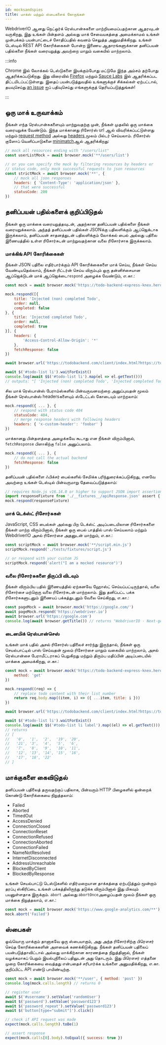 ```yaml
---
id: mocksandspies
title: மாக்ஸ் மற்றும் ஸ்பைகளைக் கோருங்கள்
---
```


WebdriverIO ஆனது நெட்ஒர்க் ரெஸ்பான்சுகளை மாற்றியமைப்பதற்கான ஆதரவுடன் வருகிறது, இது உங்கள் பின்தளம் அல்லது மாக் சேவையகத்தை அமைக்காமல் உங்கள் முன்பக்கம் பயன்பாட்டைச் சோதிப்பதில் கவனம் செலுத்த அனுமதிக்கிறது. உங்கள் டெஸ்டில் REST API கோரிக்கைகள் போன்ற இணைய ஆதாரங்களுக்கான தனிப்பயன் பதில்களை நீங்கள் வரையறுத்து அவற்றை மாறும் வகையில் மாற்றலாம்.

:::info

Chrome இல் லோக்கல் டெஸ்டுகளை இயக்கும்போது மட்டுமே இந்த அம்சம் தற்போது ஆதரிக்கப்படுகிறது. இது விரைவில் [Firefox](https://bugzilla.mozilla.org/show_bug.cgi?id=1591389) மற்றும் [Sauce Labs](https://saucelabs.com/) இல் ஆதரிக்கப்பட திட்டமிடப்பட்டுள்ளது. இதைப் பயன்படுத்துவதில் உங்களுக்குச் சிக்கல்கள் ஏற்பட்டால், தயவுசெய்து [an issue](https://github.com/webdriverio/webdriverio/issues/new/choose) ஐப் பதிவுசெய்து எங்களுக்குத் தெரியப்படுத்துங்கள்!

:::

## ஒரு மாக் உருவாக்கம்

நீங்கள் எந்த ரெஸ்பான்சுகளையும் மாற்றுவதற்கு முன், நீங்கள் முதலில் ஒரு மாக்கை வரையறுக்க வேண்டும். இந்த மாக்கானது ரிசோர்ஸ் url ஆல் விவரிக்கப்பட்டுள்ளது மற்றும் [request method](https://developer.mozilla.org/en-US/docs/Web/HTTP/Methods) அல்லது [ headers ](https://developer.mozilla.org/en-US/docs/Web/HTTP/Headers)மூலம் பில்டர் செய்யலாம். ரிசோர்ஸ் குளோப் வெளிப்பாடுகளை [minimatch](https://www.npmjs.com/package/minimatch)ஆல் ஆதரிக்கிறது:

```js
// mock all resources ending with "/users/list"
const userListMock = await browser.mock('**/users/list')

// or you can specify the mock by filtering resources by headers or
// status code, only mock successful requests to json resources
const strictMock = await browser.mock('**', {
    // mock all json responses
    headers: { 'Content-Type': 'application/json' },
    // that were successful
    statusCode: 200
})
```

## தனிப்பயன் பதில்களைக் குறிப்பிடுதல்

நீங்கள் ஒரு மாக்கை வரையறுத்தவுடன், அதற்கான தனிப்பயன் பதில்களை நீங்கள் வரையறுக்கலாம். அந்தத் தனிப்பயன் பதில்கள் JSONக்கு பதிலளிக்கும் ஆப்ஜெக்டாக இருக்கலாம், தனிப்பயன் சாதனத்துடன் பதிலளிக்கும் லோக்கல் பைல் அல்லது பதிலை இணையத்தில் உள்ள ரிசோர்சுடன் மாற்றுவதற்கான வலை ரிசோர்சாக இருக்கலாம்.

### மாக்கிங் API கோரிக்கைகள்

நீங்கள் JSON பதிலை எதிர்பார்க்கும் API கோரிக்கைகளை மாக் செய்ய, நீங்கள் செய்ய வேண்டியதெல்லாம், நீங்கள் ரிட்டர்ன் செய்ய விரும்பும் ஒரு தன்னிச்சையான ஆப்ஜெக்டுடன் மாக் ஆப்ஜெக்டை`respond` அழைக்க வேண்டும், எ.கா.:

```js
const mock = await browser.mock('https://todo-backend-express-knex.herokuapp.com/')

mock.respond([{
    title: 'Injected (non) completed Todo',
    order: null,
    completed: false
}, {
    title: 'Injected completed Todo',
    order: null,
    completed: true
}], {
    headers: {
        'Access-Control-Allow-Origin': '*'
    },
    fetchResponse: false
})

await browser.url('https://todobackend.com/client/index.html?https://todo-backend-express-knex.herokuapp.com/')

await $('#todo-list li').waitForExist()
console.log(await $$('#todo-list li').map(el => el.getText()))
// outputs: "[ 'Injected (non) completed Todo', 'Injected completed Todo' ]"
```

சில மாக் ரெஸ்பான்ஸ் பேராம்ஸ்களில் பின்வருவனவற்றை அனுப்புவதன் மூலம் நீங்கள் ரெஸ்பான்ஸ் headersகளையும் ஸ்டேட்டஸ் கோடையும் மாற்றலாம்:

```js
mock.respond({ ... }, {
    // respond with status code 404
    statusCode: 404,
    // merge response headers with following headers
    headers: { 'x-custom-header': 'foobar' }
})
```

மாக்கானது பின்தளத்தை அழைக்கவே கூடாது என நீங்கள் விரும்பினால், `fetchResponse` பிளாகிற்கு `false` அனுப்பலாம்.

```js
mock.respond({ ... }, {
    // do not call the actual backend
    fetchResponse: false
})
```

தனிப்பயன் பதில்களை ஃபிக்சர் பைல்களில் சேமிக்க பரிந்துரைக்கப்படுகிறது, எனவே அவற்றை உங்கள் டெஸ்டில் பின்வருமாறு தேவைப்படுத்தலாம்:

```js
// requires Node.js v16.14.0 or higher to support JSON import assertions
import responseFixture from './__fixtures__/apiResponse.json' assert { type: 'json' }
mock.respond(responseFixture)
```

### மாக் டெக்ஸ்ட் ரிசோர்சுகள்

JavaScript, CSS பைல்கள் அல்லது பிற டெக்ஸ்ட் அடிப்படையிலான ரிசோர்சுகளை நீங்கள் மாற்ற விரும்பினால், நீங்கள் ஒரு பைல் பாத்தில் பாஸ் செய்யலாம் மற்றும் WebdriverIO அசல் ரிசோர்சை அதனுடன் மாற்றும், எ.கா.:

```js
const scriptMock = await browser.mock('**/script.min.js')
scriptMock.respond('./tests/fixtures/script.js')

// or respond with your custom JS
scriptMock.respond('alert("I am a mocked resource")')
```

### வலை ரிசோர்சுகளை திருப்பி விடவும்

நீங்கள் விரும்பிய பதில் இணையத்தில் ஏற்கனவே ஹோஸ்ட் செய்யப்பட்டிருந்தால், வலை ரிசோர்சை மற்றொரு வலை ரிசோர்சுடன் மாற்றலாம். இது தனிப்பட்ட பக்க ரிசோர்சுகளுடனும் இணையப் பக்கத்துடனும் வேலை செய்கிறது, எ.கா.:

```js
const pageMock = await browser.mock('https://google.com/')
await pageMock.respond('https://webdriver.io')
await browser.url('https://google.com')
console.log(await browser.getTitle()) // returns "WebdriverIO · Next-gen browser and mobile automation test framework for Node.js"
```

### டைனமிக் ரெஸ்பான்செஸ்

உங்கள் மாக் பதில் அசல் ரிசோர்ஸ் பதிலைச் சார்ந்து இருந்தால், நீங்கள் ஒரு செயல்பாட்டில் பாஸ் செய்வதன் மூலம் ரிசோர்சை மாறும் வகையில் மாற்றலாம், அசல் ரெஸ்பான்சை பேராமீட்டராகப் பெறுகிறது மற்றும் திரும்ப மதிப்பின் அடிப்படையில் மாக்கை அமைக்கிறது, எ.கா.:

```js
const mock = await browser.mock('https://todo-backend-express-knex.herokuapp.com/', {
    method: 'get'
})

mock.respond((req) => {
    // replace todo content with their list number
    return req.body.map((item, i) => ({ ...item, title: i }))
})

await browser.url('https://todobackend.com/client/index.html?https://todo-backend-express-knex.herokuapp.com/')

await $('#todo-list li').waitForExist()
console.log(await $$('#todo-list li label').map((el) => el.getText()))
// returns
// [
//   '0',  '1',  '2',  '19', '20',
//   '21', '3',  '4',  '5',  '6',
//   '7',  '8',  '9',  '10', '11',
//   '12', '13', '14', '15', '16',
//   '17', '18', '22'
// ]
```

## மாக்குகளை கைவிடுதல்

தனிப்பயன் பதிலைத் தருவதற்குப் பதிலாக, பின்வரும் HTTP பிழைகளில் ஒன்றைக் கொண்டு கோரிக்கையை நிறுத்தலாம்:

- Failed
- Aborted
- TimedOut
- AccessDenied
- ConnectionClosed
- ConnectionReset
- ConnectionRefused
- ConnectionAborted
- ConnectionFailed
- NameNotResolved
- InternetDisconnected
- AddressUnreachable
- BlockedByClient
- BlockedByResponse

உங்கள் செயல்பாட்டு டெஸ்டுகளில் எதிர்மறையான தாக்கத்தை ஏற்படுத்தும் மூன்றாம் தரப்பு ஸ்கிரிப்டை உங்கள் பக்கத்திலிருந்து தடுக்க விரும்பினால் இது மிகவும் பயனுள்ளதாக இருக்கும். `abort` அல்லது `abortOnce`அழைப்பதன் மூலம் நீங்கள் ஒரு மாக்கை நிறுத்தலாம், எ.கா.:

```js
const mock = await browser.mock('https://www.google-analytics.com/**')
mock.abort('Failed')
```

## ஸ்பைகள்

ஒவ்வொரு மாக்கும் தானாகவே ஒரு ஸ்பையாகும், அது அந்த ரிசோர்சிற்கு பிரௌசர் செய்த கோரிக்கைகளின் அளவைக் கணக்கிடுகிறது. நீங்கள் தனிப்பயன் பதிலைப் பயன்படுத்தாவிட்டால் அல்லது மாக்கிற்கான காரணத்தை நிறுத்தினால், நீங்கள் வழக்கமாகப் பெறும் இயல்புநிலைப் பதிலுடன் அது தொடரும். இது பிரௌசர் எத்தனை முறை கோரிக்கையை வைத்தது என்பதைச் சரிபார்க்க உங்களை அனுமதிக்கிறது, எ.கா. குறிப்பிட்ட API எண்டு பாயிண்டிற்கு.

```js
const mock = await browser.mock('**/user', { method: 'post' })
console.log(mock.calls.length) // returns 0

// register user
await $('#username').setValue('randomUser')
await $('password').setValue('password123')
await $('password_repeat').setValue('password123')
await $('button[type="submit"]').click()

// check if API request was made
expect(mock.calls.length).toBe(1)

// assert response
expect(mock.calls[0].body).toEqual({ success: true })
```
